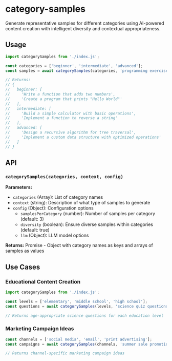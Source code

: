 # category-samples

Generate representative samples for different categories using AI-powered content creation with intelligent diversity and contextual appropriateness.

## Usage

```javascript
import categorySamples from './index.js';

const categories = ['beginner', 'intermediate', 'advanced'];
const samples = await categorySamples(categories, 'programming exercises', { samplesPerCategory: 2 });

// Returns:
// {
//   beginner: [
//     'Write a function that adds two numbers',
//     'Create a program that prints "Hello World"'
//   ],
//   intermediate: [
//     'Build a simple calculator with basic operations',
//     'Implement a function to reverse a string'
//   ],
//   advanced: [
//     'Design a recursive algorithm for tree traversal',
//     'Implement a custom data structure with optimized operations'
//   ]
// }
```

## API

### `categorySamples(categories, context, config)`

**Parameters:**
- `categories` (Array): List of category names
- `context` (string): Description of what type of samples to generate
- `config` (Object): Configuration options
  - `samplesPerCategory` (number): Number of samples per category (default: 3)
  - `diversity` (boolean): Ensure diverse samples within categories (default: true)
  - `llm` (Object): LLM model options

**Returns:** Promise<Object> - Object with category names as keys and arrays of samples as values

## Use Cases

### Educational Content Creation
```javascript
import categorySamples from './index.js';

const levels = ['elementary', 'middle school', 'high school'];
const questions = await categorySamples(levels, 'science quiz questions', { samplesPerCategory: 3 });

// Returns age-appropriate science questions for each education level
```

### Marketing Campaign Ideas
```javascript
const channels = ['social media', 'email', 'print advertising'];
const campaigns = await categorySamples(channels, 'summer sale promotion', { samplesPerCategory: 2 });

// Returns channel-specific marketing campaign ideas
```
